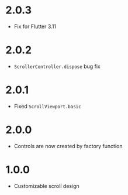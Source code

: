 # 2.0.3

+ Fix for Flutter 3.11

# 2.0.2

+ `ScrollerController.dispose` bug fix

# 2.0.1

+ Fixed `ScrollViewport.basic`

# 2.0.0

+ Controls are now created by factory function

# 1.0.0

+ Customizable scroll design